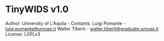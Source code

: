TinyWIDS v1.0
=============================================
Author: University of L'Aquila - [](https://www.univaq.it)
Contants: Luigi Pomante - luigi.pomante@univaq.it
          Walter Tiberti - walter.tiberti@graduate.univaq.it
License: LGPLv3
